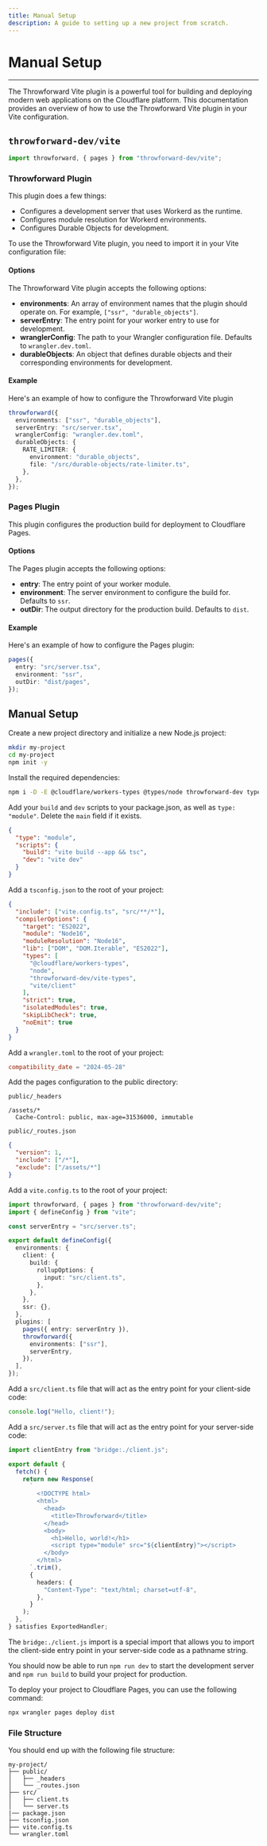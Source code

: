 ```yaml
---
title: Manual Setup
description: A guide to setting up a new project from scratch.
---
```


# Manual Setup

---

The Throwforward Vite plugin is a powerful tool for building and deploying modern web applications on the Cloudflare platform. This documentation provides an overview of how to use the Throwforward Vite plugin in your Vite configuration.

## `throwforward-dev/vite`

```ts
import throwforward, { pages } from "throwforward-dev/vite";
```

### Throwforward Plugin

This plugin does a few things:

- Configures a development server that uses Workerd as the runtime.
- Configures module resolution for Workerd environments.
- Configures Durable Objects for development.

To use the Throwforward Vite plugin, you need to import it in your Vite configuration file:

#### Options

The Throwforward Vite plugin accepts the following options:

- **environments**: An array of environment names that the plugin should operate on. For example, `["ssr", "durable_objects"]`.
- **serverEntry**: The entry point for your worker entry to use for development.
- **wranglerConfig**: The path to your Wrangler configuration file. Defaults to `wrangler.dev.toml`.
- **durableObjects**: An object that defines durable objects and their corresponding environments for development.

#### Example

Here's an example of how to configure the Throwforward Vite plugin

```ts
throwforward({
  environments: ["ssr", "durable_objects"],
  serverEntry: "src/server.tsx",
  wranglerConfig: "wrangler.dev.toml",
  durableObjects: {
    RATE_LIMITER: {
      environment: "durable_objects",
      file: "/src/durable-objects/rate-limiter.ts",
    },
  },
});
```

### Pages Plugin

This plugin configures the production build for deployment to Cloudflare Pages.

#### Options

The Pages plugin accepts the following options:

- **entry**: The entry point of your worker module.
- **environment**: The server environment to configure the build for. Defaults to `ssr`.
- **outDir**: The output directory for the production build. Defaults to `dist`.

#### Example

Here's an example of how to configure the Pages plugin:

```ts
pages({
  entry: "src/server.tsx",
  environment: "ssr",
  outDir: "dist/pages",
});
```

## Manual Setup

Create a new project directory and initialize a new Node.js project:

```sh
mkdir my-project
cd my-project
npm init -y
```

Install the required dependencies:

```sh
npm i -D -E @cloudflare/workers-types @types/node throwforward-dev typescript vite@6.0.0-alpha.18 wrangler
```

Add your `build` and `dev` scripts to your package.json, as well as `type: "module"`. Delete the `main` field if it exists.

```json
{
  "type": "module",
  "scripts": {
    "build": "vite build --app && tsc",
    "dev": "vite dev"
  }
}
```

Add a `tsconfig.json` to the root of your project:

```json
{
  "include": ["vite.config.ts", "src/**/*"],
  "compilerOptions": {
    "target": "ES2022",
    "module": "Node16",
    "moduleResolution": "Node16",
    "lib": ["DOM", "DOM.Iterable", "ES2022"],
    "types": [
      "@cloudflare/workers-types",
      "node",
      "throwforward-dev/vite-types",
      "vite/client"
    ],
    "strict": true,
    "isolatedModules": true,
    "skipLibCheck": true,
    "noEmit": true
  }
}
```

Add a `wrangler.toml` to the root of your project:

```toml
compatibility_date = "2024-05-28"
```

Add the pages configuration to the public directory:

`public/_headers`

```
/assets/*
  Cache-Control: public, max-age=31536000, immutable
```

`public/_routes.json`

```json
{
  "version": 1,
  "include": ["/*"],
  "exclude": ["/assets/*"]
}
```

Add a `vite.config.ts` to the root of your project:

```ts
import throwforward, { pages } from "throwforward-dev/vite";
import { defineConfig } from "vite";

const serverEntry = "src/server.ts";

export default defineConfig({
  environments: {
    client: {
      build: {
        rollupOptions: {
          input: "src/client.ts",
        },
      },
    },
    ssr: {},
  },
  plugins: [
    pages({ entry: serverEntry }),
    throwforward({
      environments: ["ssr"],
      serverEntry,
    }),
  ],
});
```

Add a `src/client.ts` file that will act as the entry point for your client-side code:

```ts
console.log("Hello, client!");
```

Add a `src/server.ts` file that will act as the entry point for your server-side code:

```ts
import clientEntry from "bridge:./client.js";

export default {
  fetch() {
    return new Response(
      `
        <!DOCTYPE html>
        <html>
          <head>
            <title>Throwforward</title>
          </head>
          <body>
            <h1>Hello, world!</h1>
            <script type="module" src="${clientEntry}"></script>
          </body>
        </html>
      `.trim(),
      {
        headers: {
          "Content-Type": "text/html; charset=utf-8",
        },
      }
    );
  },
} satisfies ExportedHandler;
```

The `bridge:./client.js` import is a special import that allows you to import the client-side entry point in your server-side code as a pathname string.

You should now be able to run `npm run dev` to start the development server and `npm run build` to build your project for production.

To deploy your project to Cloudflare Pages, you can use the following command:

```sh
npx wrangler pages deploy dist
```

### File Structure

You should end up with the following file structure:

```
my-project/
├── public/
│   ├── _headers
│   └── _routes.json
├── src/
│   ├── client.ts
│   └── server.ts
|── package.json
├── tsconfig.json
├── vite.config.ts
└── wrangler.toml
```
